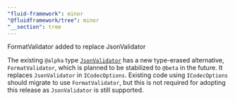 ```yaml
---
"fluid-framework": minor
"@fluidframework/tree": minor
"__section": tree
---
```

FormatValidator added to replace JsonValidator

The existing `@alpha` type [`JsonValidator`](https://fluidframework.com/docs/api/fluid-framework/jsonvalidator-interface) has a new type-erased alternative, `FormatValidator`, which is planned to be stabilized to `@beta` in the future.
It replaces `JsonValidator` in `ICodecOptions`.
Existing code using `ICodecOptions` should migrate to use `FormatValidator`, but this is not required for adopting this release as `JsonValidator` is still supported.
